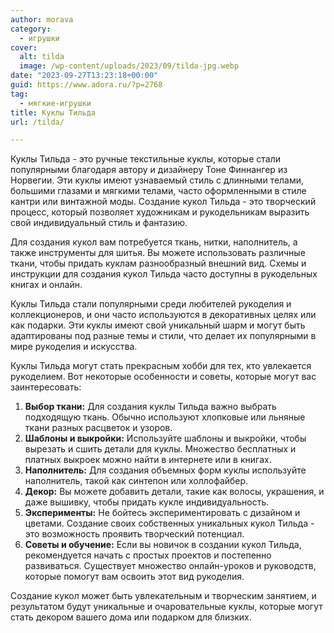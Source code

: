 ```yaml
---
author: morava
category:
  - игрушки
cover:
  alt: tilda
  image: /wp-content/uploads/2023/09/tilda-jpg.webp
date: "2023-09-27T13:23:18+00:00"
guid: https://www.adora.ru/?p=2768
tag:
  - мягкие-игрушки
title: Куклы Тильда
url: /tilda/

---
```

Куклы Тильда \- это ручные текстильные куклы, которые стали популярными благодаря автору и дизайнеру Тоне Финнангер из Норвегии. Эти куклы имеют узнаваемый стиль с длинными телами, большими глазами и мягкими телами, часто оформленными в стиле кантри или винтажной моды. Создание кукол Тильда \- это творческий процесс, который позволяет художникам и рукодельникам выразить свой индивидуальный стиль и фантазию.

Для создания кукол вам потребуется ткань, нитки, наполнитель, а также инструменты для шитья. Вы можете использовать различные ткани, чтобы придать куклам разнообразный внешний вид. Схемы и инструкции для создания кукол Тильда часто доступны в рукодельных книгах и онлайн.

Куклы Тильда стали популярными среди любителей рукоделия и коллекционеров, и они часто используются в декоративных целях или как подарки. Эти куклы имеют свой уникальный шарм и могут быть адаптированы под разные темы и стили, что делает их популярными в мире рукоделия и искусства.

Куклы Тильда могут стать прекрасным хобби для тех, кто увлекается рукоделием. Вот некоторые особенности и советы, которые могут вас заинтересовать:

1. **Выбор ткани:** Для создания куклы Тильда важно выбрать подходящую ткань. Обычно используют хлопковые или льняные ткани разных расцветок и узоров.
1. **Шаблоны и выкройки:** Используйте шаблоны и выкройки, чтобы вырезать и сшить детали для куклы. Множество бесплатных и платных выкроек можно найти в интернете или в книгах.
1. **Наполнитель:** Для создания объемных форм куклы используйте наполнитель, такой как синтепон или холлофайбер.
1. **Декор:** Вы можете добавить детали, такие как волосы, украшения, и даже вышивку, чтобы придать кукле индивидуальность.
1. **Эксперименты:** Не бойтесь экспериментировать с дизайном и цветами. Создание своих собственных уникальных кукол Тильда \- это возможность проявить творческий потенциал.
1. **Советы и обучение:** Если вы новичок в создании кукол Тильда, рекомендуется начать с простых проектов и постепенно развиваться. Существует множество онлайн-уроков и руководств, которые помогут вам освоить этот вид рукоделия.

Создание кукол может быть увлекательным и творческим занятием, и результатом будут уникальные и очаровательные куклы, которые могут стать декором вашего дома или подарком для близких.
